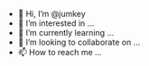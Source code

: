 - 👋 Hi, I’m @jumkey
- 👀 I’m interested in ...
- 🌱 I’m currently learning ...
- 💞️ I’m looking to collaborate on ...
- 📫 How to reach me ...

<!---
jumkey/jumkey is a ✨ special ✨ repository because its `README.md` (this file) appears on your GitHub profile.
You can click the Preview link to take a look at your changes.
--->
